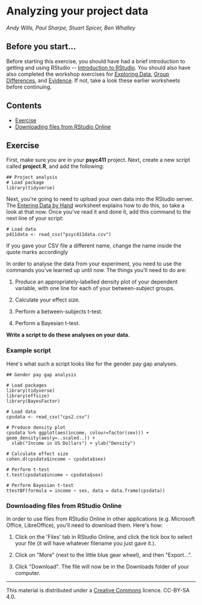 # Analyzing your project data
_Andy Wills, Paul Sharpe, Stuart Spicer, Ben Whalley_

## Before you start...

Before starting this exercise, you should have had a brief introduction to getting and using RStudio -- [Introduction to RStudio](intro-rstudio.html). You should also have also completed the workshop exercises for [Exploring Data](exploring-incomes.html), [Group Differences](group-differences.html), and [Evidence](evidence.html). If not, take a look these earlier worksheets before continuing.

## Contents

- [Exercise](#ex1)
- [Downloading files from RStudio Online](#download)

## Exercise

First, make sure you are in your **psyc411** project. Next, create a new script called **project.R**,
and add the following:

```
## Project analysis
# Load package
library(tidyverse)
```

Next, you're going to need to upload your own data into the RStudio server. The [Entering Data by Hand](entering-data-by-hand.html) worksheet explains how to do this, so take a look at that now. Once you've read it and done it, add this command to the next line of your script:

```
# Load data
p411data <- read_csv("psyc411data.csv")
```

If you gave your CSV file a different name, change the name inside the quote marks accordingly

In order to analyse the data from your experiment, you need to use the commands you've learned up until now. The things you'll need to do are:

1. Produce an appropriately-labelled density plot of your dependent variable, with one line for each of your between-subject groups.

2. Calculate your effect size.

3. Perform a between-subjects t-test.

4. Perform a Bayesian t-test.

**Write a script to do these analyses on your data.**

### Example script

Here's what such a script looks like for the gender pay gap analyses.

```
## Gender pay gap analysis

# Load packages 
library(tidyverse)
library(effsize)
library(BayesFactor)

# Load data
cpsdata <- read_csv("cps2.csv")

# Produce density plot
cpsdata %>% ggplot(aes(income, colour=factor(sex))) + geom_density(aes(y=..scaled..)) +
  xlab("Income in US Dollars") + ylab("Density")

# Calculate effect size
cohen.d(cpsdata$income ~ cpsdata$sex)

# Perform t-test
t.test(cpsdata$income ~ cpsdata$sex)

# Perform Bayesian t-test
ttestBF(formula = income ~ sex, data = data.frame(cpsdata))
```

<a name="download"></a>

### Downloading files from RStudio Online

In order to use files from RStudio Online in other applications (e.g. Microsoft Office, LibreOffice), you'll need to download them. Here's how:

1. Click on the 'Files' tab in RStudio Online, and click the tick box to select your file (it will have whatever filename you just gave it.). 

2. Click on "More" (next to the little blue gear wheel), and then "Export...". 

3. Click "Download". The file will now be in the Downloads folder of your computer. 

___

This material is distributed under a [Creative Commons](https://creativecommons.org/) licence. CC-BY-SA 4.0. 



